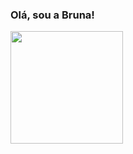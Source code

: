 ### Olá, sou a Bruna! 

<div>
    <img height="180em" src="https://github-readme-stats.vercel.app/api?username=bbrunabrito&show_icons=true&theme=transparent">
</div>